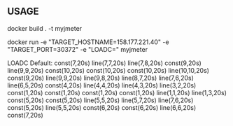 ## USAGE

docker build . -t myjmeter

docker run -e "TARGET_HOSTNAME=158.177.221.40" -e "TARGET_PORT=30372" -e "LOADC=" myjmeter

LOADC Default:
const(7,20s) line(7,7,20s) line(7,8,20s) const(9,20s) line(9,9,20s) const(10,20s) const(10,20s) const(10,20s) line(10,10,20s) const(9,20s) line(9,9,20s) line(9,8,20s) line(8,7,20s) line(7,6,20s) line(6,5,20s) const(4,20s) line(4,4,20s) line(4,3,20s) line(3,2,20s) const(1,20s) const(1,20s) const(1,20s) const(1,20s) line(1,1,20s) line(1,3,20s) const(5,20s) const(5,20s) line(5,5,20s) line(5,7,20s) line(7,6,20s) const(5,20s) line(5,5,20s) const(6,20s) const(6,20s) line(6,6,20s) const(7,20s)
